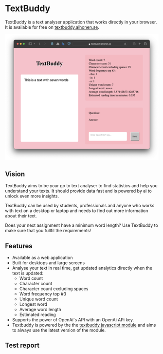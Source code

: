 # TextBuddy
TextBuddy is a text analyser application that works directly in your browser. It is available for free on [textbuddy.aihonen.se](https://textbuddy.aihonen.se). 

![](textbuddy.png "TextBuddy works directly in your browser")

## Vision
TextBuddy aims to be your go to text analyser to find statistics and help you understand your texts. It should provide data fast and is powered by ai to unlock even more insights.

TextBuddy can be used by students, professionals and anyone who works with text on a desktop or laptop and needs to find out more information about their text. 

Does your next assignment have a minimum word length? Use TextBuddy to make sure that you fullfil the requirements!

## Features
- Available as a web application
- Built for desktops and large screens
- Analyse your text in real time, get updated analytics  directly when the text is updated:
    - Word count
    - Character count
    - Character count excluding spaces
    - Word frequency top #3
    - Unique word count
    - Longest word
    - Average word length
    - Estimated reading
- Supports the power of OpenAi's API with an OpenAi APi key.
- Textbuddy is powered by the the [textbuddy javascript module](https://github.com/ta223dh/TextBuddy) and aims to always use the latest version of the module.

## Test report
<Link>

